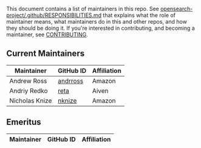 This document contains a list of maintainers in this repo. See [opensearch-project/.github/RESPONSIBILITIES.md](https://github.com/opensearch-project/.github/blob/main/RESPONSIBILITIES.md#maintainer-responsibilities) that explains what the role of maintainer means, what maintainers do in this and other repos, and how they should be doing it. If you're interested in contributing, and becoming a maintainer, see [CONTRIBUTING](CONTRIBUTING.md).

## Current Maintainers

| Maintainer       | GitHub ID                                                 | Affiliation |
|------------------|-----------------------------------------------------------|-------------|
| Andrew Ross      | [andrross](https://github.com/andrross)                   | Amazon      |
| Andriy Redko     | [reta](https://github.com/reta)                           | Aiven       |
| Nicholas Knize   | [nknize](https://github.com/nknize)                       | Amazon      |

## Emeritus

| Maintainer  | GitHub ID                                  | Affiliation |
|-------------| ------------------------------------------ | ----------- |
